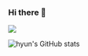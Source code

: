 ### Hi there 👋
<a href="jh9501@gmail.com" target="_blank"><img src="https://img.shields.io/badge/Gmail-#EA4335??style=for-the-badge&logo=Gmail"/></a>

<!--
**hyun083/hyun083** is a ✨ _special_ ✨ repository because its `README.md` (this file) appears on your GitHub profile.

Here are some ideas to get you started:

- 🔭 I’m currently working on ...
- 🌱 I’m currently learning ...
- 👯 I’m looking to collaborate on ...
- 🤔 I’m looking for help with ...
- 💬 Ask me about ...
- 📫 How to reach me: ...
- 😄 Pronouns: ...
- ⚡ Fun fact: ...
-->

![hyun's GitHub stats](https://github-readme-stats.vercel.app/api?username=hyun083&show_icons=true&theme=swift&hide=stars,prs)
